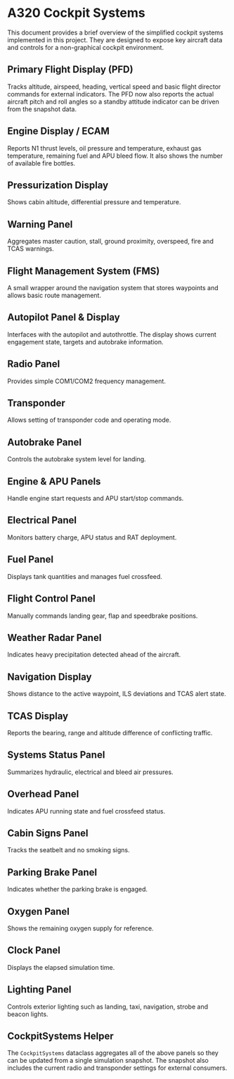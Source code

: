 # A320 Cockpit Systems

This document provides a brief overview of the simplified cockpit systems
implemented in this project. They are designed to expose key aircraft data and
controls for a non-graphical cockpit environment.

## Primary Flight Display (PFD)
Tracks altitude, airspeed, heading, vertical speed and basic flight director
commands for external indicators. The PFD now also reports the actual aircraft
pitch and roll angles so a standby attitude indicator can be driven from the
snapshot data.

## Engine Display / ECAM
Reports N1 thrust levels, oil pressure and temperature, exhaust gas
temperature, remaining fuel and APU bleed flow. It also shows the number of
available fire bottles.

## Pressurization Display
Shows cabin altitude, differential pressure and temperature.

## Warning Panel
Aggregates master caution, stall, ground proximity, overspeed, fire and TCAS
warnings.

## Flight Management System (FMS)
A small wrapper around the navigation system that stores waypoints and allows
basic route management.

## Autopilot Panel & Display
Interfaces with the autopilot and autothrottle. The display shows current
engagement state, targets and autobrake information.

## Radio Panel
Provides simple COM1/COM2 frequency management.

## Transponder
Allows setting of transponder code and operating mode.

## Autobrake Panel
Controls the autobrake system level for landing.

## Engine & APU Panels
Handle engine start requests and APU start/stop commands.

## Electrical Panel
Monitors battery charge, APU status and RAT deployment.

## Fuel Panel
Displays tank quantities and manages fuel crossfeed.

## Flight Control Panel
Manually commands landing gear, flap and speedbrake positions.

## Weather Radar Panel
Indicates heavy precipitation detected ahead of the aircraft.

## Navigation Display
Shows distance to the active waypoint, ILS deviations and TCAS alert state.

## TCAS Display
Reports the bearing, range and altitude difference of conflicting traffic.

## Systems Status Panel
Summarizes hydraulic, electrical and bleed air pressures.

## Overhead Panel
Indicates APU running state and fuel crossfeed status.

## Cabin Signs Panel
Tracks the seatbelt and no smoking signs.

## Parking Brake Panel
Indicates whether the parking brake is engaged.

## Oxygen Panel
Shows the remaining oxygen supply for reference.

## Clock Panel
Displays the elapsed simulation time.

## Lighting Panel
Controls exterior lighting such as landing, taxi, navigation, strobe and beacon
lights.

## CockpitSystems Helper
The `CockpitSystems` dataclass aggregates all of the above panels so they can
be updated from a single simulation snapshot. The snapshot also includes the
current radio and transponder settings for external consumers.
